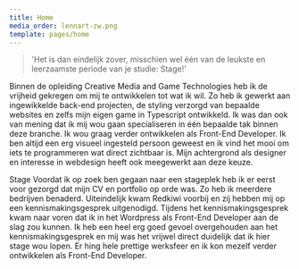 ```yaml
---
title: Home
media_order: lennart-zw.png
template: pages/home
---
```


> 'Het is dan eindelijk zover, misschien wel één van de leukste en leerzaamste periode van je studie: Stage!'

Binnen de opleiding Creative Media and Game Technologies heb ik de vrijheid gekregen om mij te ontwikkelen tot wat ik wil. Zo heb ik gewerkt aan ingewikkelde back-end projecten, de styling verzorgd van bepaalde websites en zelfs mijn eigen game in Typescript ontwikkeld. Ik was dan ook van mening dat ik mij wou gaan specialiseren in één bepaalde tak binnen deze branche. Ik wou graag verder ontwikkelen als Front-End Developer. Ik ben altijd een erg visueel ingesteld persoon geweest en ik vind het mooi om iets te programmeren wat direct zichtbaar is. Mijn achtergrond als designer en interesse in webdesign heeft ook meegewerkt aan deze keuze.

Stage
Voordat ik op zoek ben gegaan naar een stageplek heb ik er eerst voor gezorgd dat mijn CV en portfolio op orde was. Zo heb ik meerdere bedrijven benaderd. Uiteindelijk kwam Redkiwi voorbij en zij hebben mij op een kennismakingsgesprek uitgenodigd. Tijdens het kennismakingsgesprek kwam naar voren dat ik in het Wordpress als Front-End Developer aan de slag zou kunnen. Ik heb een heel erg goed gevoel overgehouden aan het kennismakingsgesprek en mij was het vrijwel direct duidelijk dat ik hier stage wou lopen. Er hing hele prettige werksfeer en ik kon mezelf verder ontwikkelen als Front-End Developer.
